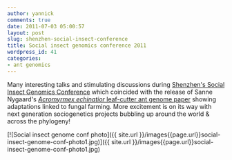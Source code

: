 ```yaml
---
author: yannick
comments: true
date: 2011-07-03 05:00:57
layout: post
slug: shenzhen-social-insect-conference
title: Social insect genomics conference 2011
wordpress_id: 41
categories:
- ant genomics
---
```


Many interesting talks and stimulating discussions during [Shenzhen's Social Insect Genomics Conference](http://ldl.genomics.org.cn/event/conference.jsp?conId=31) which coincided with the release of Sanne Nygaard's [_Acromyrmex echinatior_ leaf-cutter ant genome paper](http://www.genome.org/cgi/doi/10.1101/gr.121392.111) showing adaptations linked to fungal farming. More excitement is on its way with next generation sociogenetics projects bubbling up around the world & across the phylogeny!




[![Social insect genome conf photo]({{ site.url }}/images{{page.url}}social-insect-genome-conf-photo1.jpg)]({{ site.url }}/images{{page.url}}social-insect-genome-conf-photo1.jpg)
